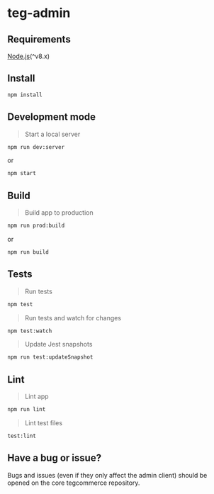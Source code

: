 # teg-admin

## Requirements

[Node.js](https://nodejs.org/en/)(^v8.x)

## Install

```bash
npm install
```

## Development mode

> Start a local server

```bash
npm run dev:server
```

or

```bash
npm start
```

## Build

> Build app to production

```bash
npm run prod:build
```

or

```bash
npm run build
```

## Tests

> Run tests

```bash
npm test
```

> Run tests and watch for changes

```bash
npm test:watch
```

> Update Jest snapshots

```bash
npm run test:updateSnapshot
```

## Lint

> Lint app

```bash
npm run lint
```

> Lint test files

```bash
test:lint
```

## Have a bug or issue?
Bugs and issues (even if they only affect the admin client) should be opened on the core tegcommerce repository.
